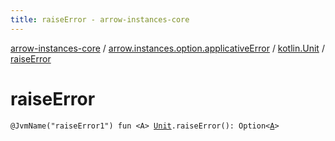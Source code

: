 ```yaml
---
title: raiseError - arrow-instances-core
---
```


[arrow-instances-core](../../index.html) / [arrow.instances.option.applicativeError](../index.html) / [kotlin.Unit](index.html) / [raiseError](./raise-error.html)

# raiseError

`@JvmName("raiseError1") fun <A> `[`Unit`](https://kotlinlang.org/api/latest/jvm/stdlib/kotlin/-unit/index.html)`.raiseError(): Option<`[`A`](raise-error.html#A)`>`
